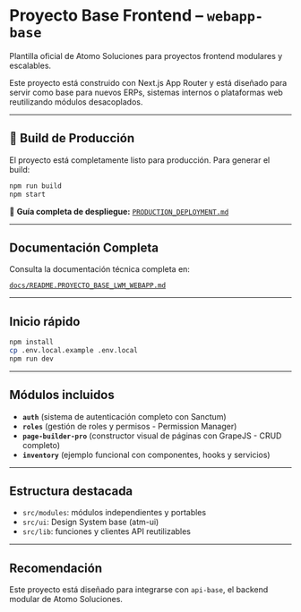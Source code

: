 # Proyecto Base Frontend – `webapp-base`

Plantilla oficial de Atomo Soluciones para proyectos frontend modulares y escalables.

Este proyecto está construido con Next.js App Router y está diseñado para servir como base para nuevos ERPs, sistemas internos o plataformas web reutilizando módulos desacoplados.

---

## 🚀 Build de Producción

El proyecto está completamente listo para producción. Para generar el build:

```bash
npm run build
npm start
```

📖 **Guía completa de despliegue:** [`PRODUCTION_DEPLOYMENT.md`](./PRODUCTION_DEPLOYMENT.md)

---

## Documentación Completa

Consulta la documentación técnica completa en:

[`docs/README.PROYECTO_BASE_LWM_WEBAPP.md`](./docs/README.PROYECTO_BASE_LWM_WEBAPP.md)

---

## Inicio rápido

```bash
npm install
cp .env.local.example .env.local
npm run dev
```

---

## Módulos incluidos

- **`auth`** (sistema de autenticación completo con Sanctum)
- **`roles`** (gestión de roles y permisos - Permission Manager)
- **`page-builder-pro`** (constructor visual de páginas con GrapeJS - CRUD completo)
- **`inventory`** (ejemplo funcional con componentes, hooks y servicios)

---

## Estructura destacada

- `src/modules`: módulos independientes y portables
- `src/ui`: Design System base (atm-ui)
- `src/lib`: funciones y clientes API reutilizables

---

## Recomendación

Este proyecto está diseñado para integrarse con `api-base`, el backend modular de Atomo Soluciones.
